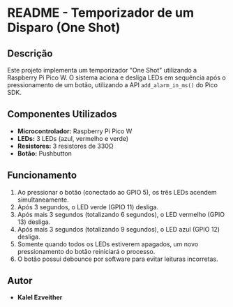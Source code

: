 # README - Temporizador de um Disparo (One Shot)

## Descrição
Este projeto implementa um temporizador "One Shot" utilizando a Raspberry Pi Pico W. O sistema aciona e desliga LEDs em sequência após o pressionamento de um botão, utilizando a API `add_alarm_in_ms()` do Pico SDK.

## Componentes Utilizados
- **Microcontrolador:** Raspberry Pi Pico W
- **LEDs:** 3 LEDs (azul, vermelho e verde)
- **Resistores:** 3 resistores de 330Ω
- **Botão:** Pushbutton

## Funcionamento
1. Ao pressionar o botão (conectado ao GPIO 5), os três LEDs acendem simultaneamente.
2. Após 3 segundos, o LED verde (GPIO 11) desliga.
3. Após mais 3 segundos (totalizando 6 segundos), o LED vermelho (GPIO 13) desliga.
4. Após mais 3 segundos (totalizando 9 segundos), o LED azul (GPIO 12) desliga.
5. Somente quando todos os LEDs estiverem apagados, um novo pressionamento do botão reiniciará o processo.
6. O botão possui debounce por software para evitar leituras incorretas.


## Autor
- **Kalel Ezveither**
